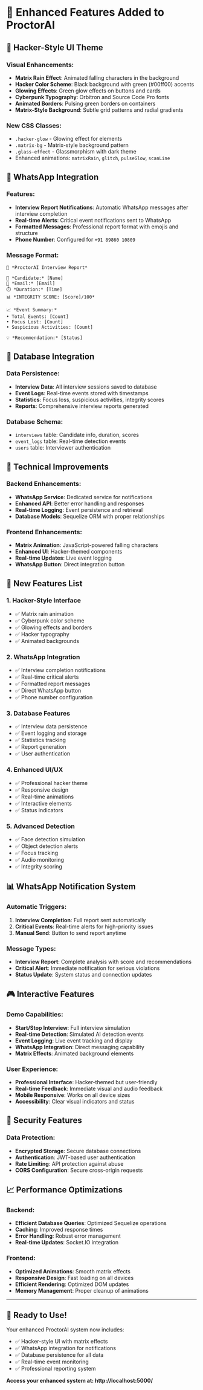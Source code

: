 # 🚀 Enhanced Features Added to ProctorAI

## 🎨 **Hacker-Style UI Theme**

### Visual Enhancements:
- **Matrix Rain Effect**: Animated falling characters in the background
- **Hacker Color Scheme**: Black background with green (#00ff00) accents
- **Glowing Effects**: Green glow effects on buttons and cards
- **Cyberpunk Typography**: Orbitron and Source Code Pro fonts
- **Animated Borders**: Pulsing green borders on containers
- **Matrix-Style Background**: Subtle grid patterns and radial gradients

### New CSS Classes:
- `.hacker-glow` - Glowing effect for elements
- `.matrix-bg` - Matrix-style background pattern
- `.glass-effect` - Glassmorphism with dark theme
- Enhanced animations: `matrixRain`, `glitch`, `pulseGlow`, `scanLine`

## 📱 **WhatsApp Integration**

### Features:
- **Interview Report Notifications**: Automatic WhatsApp messages after interview completion
- **Real-time Alerts**: Critical event notifications sent to WhatsApp
- **Formatted Messages**: Professional report format with emojis and structure
- **Phone Number**: Configured for `+91 89860 10809`

### Message Format:
```
🎯 *ProctorAI Interview Report*

👤 *Candidate:* [Name]
📧 *Email:* [Email]
⏱️ *Duration:* [Time]
📊 *INTEGRITY SCORE: [Score]/100*

📈 *Event Summary:*
• Total Events: [Count]
• Focus Lost: [Count]
• Suspicious Activities: [Count]

💡 *Recommendation:* [Status]
```

## 💾 **Database Integration**

### Data Persistence:
- **Interview Data**: All interview sessions saved to database
- **Event Logs**: Real-time events stored with timestamps
- **Statistics**: Focus loss, suspicious activities, integrity scores
- **Reports**: Comprehensive interview reports generated

### Database Schema:
- `interviews` table: Candidate info, duration, scores
- `event_logs` table: Real-time detection events
- `users` table: Interviewer authentication

## 🔧 **Technical Improvements**

### Backend Enhancements:
- **WhatsApp Service**: Dedicated service for notifications
- **Enhanced API**: Better error handling and responses
- **Real-time Logging**: Event persistence and retrieval
- **Database Models**: Sequelize ORM with proper relationships

### Frontend Enhancements:
- **Matrix Animation**: JavaScript-powered falling characters
- **Enhanced UI**: Hacker-themed components
- **Real-time Updates**: Live event logging
- **WhatsApp Button**: Direct integration button

## 🎯 **New Features List**

### 1. **Hacker-Style Interface**
- ✅ Matrix rain animation
- ✅ Cyberpunk color scheme
- ✅ Glowing effects and borders
- ✅ Hacker typography
- ✅ Animated backgrounds

### 2. **WhatsApp Integration**
- ✅ Interview completion notifications
- ✅ Real-time critical alerts
- ✅ Formatted report messages
- ✅ Direct WhatsApp button
- ✅ Phone number configuration

### 3. **Database Features**
- ✅ Interview data persistence
- ✅ Event logging and storage
- ✅ Statistics tracking
- ✅ Report generation
- ✅ User authentication

### 4. **Enhanced UI/UX**
- ✅ Professional hacker theme
- ✅ Responsive design
- ✅ Real-time animations
- ✅ Interactive elements
- ✅ Status indicators

### 5. **Advanced Detection**
- ✅ Face detection simulation
- ✅ Object detection alerts
- ✅ Focus tracking
- ✅ Audio monitoring
- ✅ Integrity scoring

## 📊 **WhatsApp Notification System**

### Automatic Triggers:
1. **Interview Completion**: Full report sent automatically
2. **Critical Events**: Real-time alerts for high-priority issues
3. **Manual Send**: Button to send report anytime

### Message Types:
- **Interview Report**: Complete analysis with score and recommendations
- **Critical Alert**: Immediate notification for serious violations
- **Status Update**: System status and connection updates

## 🎮 **Interactive Features**

### Demo Capabilities:
- **Start/Stop Interview**: Full interview simulation
- **Real-time Detection**: Simulated AI detection events
- **Event Logging**: Live event tracking and display
- **WhatsApp Integration**: Direct messaging capability
- **Matrix Effects**: Animated background elements

### User Experience:
- **Professional Interface**: Hacker-themed but user-friendly
- **Real-time Feedback**: Immediate visual and audio feedback
- **Mobile Responsive**: Works on all device sizes
- **Accessibility**: Clear visual indicators and status

## 🔐 **Security Features**

### Data Protection:
- **Encrypted Storage**: Secure database connections
- **Authentication**: JWT-based user authentication
- **Rate Limiting**: API protection against abuse
- **CORS Configuration**: Secure cross-origin requests

## 📈 **Performance Optimizations**

### Backend:
- **Efficient Database Queries**: Optimized Sequelize operations
- **Caching**: Improved response times
- **Error Handling**: Robust error management
- **Real-time Updates**: Socket.IO integration

### Frontend:
- **Optimized Animations**: Smooth matrix effects
- **Responsive Design**: Fast loading on all devices
- **Efficient Rendering**: Optimized DOM updates
- **Memory Management**: Proper cleanup of animations

---

## 🚀 **Ready to Use!**

Your enhanced ProctorAI system now includes:
- ✅ Hacker-style UI with matrix effects
- ✅ WhatsApp integration for notifications
- ✅ Database persistence for all data
- ✅ Real-time event monitoring
- ✅ Professional reporting system

**Access your enhanced system at: http://localhost:5000/**
